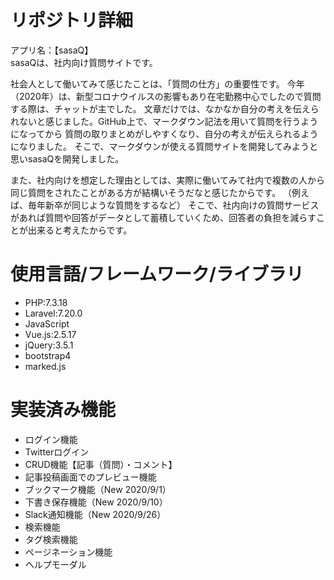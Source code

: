 # リポジトリ詳細
アプリ名：【sasaQ】<br/>
sasaQは、社内向け質問サイトです。

社会人として働いてみて感じたことは、「質問の仕方」の重要性です。
今年（2020年）は、新型コロナウイルスの影響もあり在宅勤務中心でしたので質問する際は、チャットが主でした。
文章だけでは、なかなか自分の考えを伝えられないと感じました。GitHub上で、マークダウン記法を用いて質問を行うようになってから
質問の取りまとめがしやすくなり、自分の考えが伝えられるようになりました。
そこで、マークダウンが使える質問サイトを開発してみようと思いsasaQを開発しました。

また、社内向けを想定した理由としては、実際に働いてみて社内で複数の人から同じ質問をされたことがある方が結構いそうだなと感じたからです。
（例えば、毎年新卒が同じような質問をするなど）
そこで、社内向けの質問サービスがあれば質問や回答がデータとして蓄積していくため、回答者の負担を減らすことが出来ると考えたからです。

# 使用言語/フレームワーク/ライブラリ
- PHP:7.3.18
- Laravel:7.20.0
- JavaScript
- Vue.js:2.5.17
- jQuery:3.5.1
- bootstrap4
- marked.js

# 実装済み機能
- ログイン機能
- Twitterログイン
- CRUD機能【記事（質問）・コメント】
- 記事投稿画面でのプレビュー機能
- ブックマーク機能（New 2020/9/1）
- 下書き保存機能（New 2020/9/10）
- Slack通知機能（New 2020/9/26）
- 検索機能
- タグ検索機能
- ページネーション機能
- ヘルプモーダル



